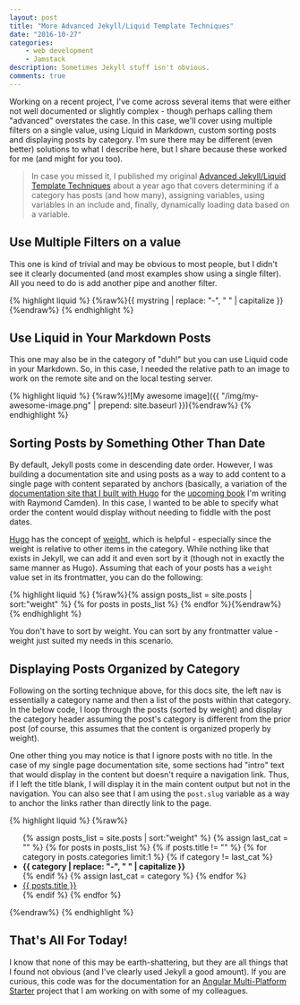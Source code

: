 ```yaml
---
layout: post
title: "More Advanced Jekyll/Liquid Template Techniques"
date: "2016-10-27"
categories: 
    - web development
    - Jamstack
description: Sometimes Jekyll stuff isn't obvious.
comments: true
---
```


Working on a recent project, I've come across several items that were either not well documented or slightly complex - though perhaps calling them "advanced" overstates the case. In this case, we'll cover using multiple filters on a single value, using Liquid in Markdown, custom sorting posts and displaying posts by category. I'm sure there may be different (even better) solutions to what I describe here, but I share because these worked for me (and might for you too).

> In case you missed it, I published my original [Advanced Jekyll/Liquid Template Techniques](https://remotesynthesis.com/blog/advanced-jekyll-templates) about a year ago that covers determining if a category has posts (and how many), assigning variables, using variables in an include and, finally, dynamically loading data based on a variable.<!--more-->

## Use Multiple Filters on a value

This one is kind of trivial and may be obvious to most people, but I didn't see it clearly documented (and most examples show using a single filter). All you need to do is add another pipe and another filter.

{% highlight liquid %}
{%raw%}{{ mystring | replace: "-", " " | capitalize  }}{%endraw%}
{% endhighlight %}

## Use Liquid in Your Markdown Posts

This one may also be in the category of "duh!" but you can use Liquid code in your Markdown. So, in this case, I needed the relative path to an image to work on the remote site and on the local testing server.

{% highlight liquid %}
{%raw%}![My awesome image]({{ "/img/my-awesome-image.png" | prepend: site.baseurl }}){%endraw%}
{% endhighlight %}

## Sorting Posts by Something Other Than Date

By default, Jekyll posts come in descending date order. However, I was building a documentation site and using posts as a way to add content to a single page with content separated by anchors (basically, a variation of the [documentation site that I built with Hugo](https://github.com/cfjedimaster/Static-Sites-Book/tree/master/ch4/docsite) for the [upcoming book](http://shop.oreilly.com/product/0636920051879.do) I'm writing with Raymond Camden). In this case, I wanted to be able to specify what order the content would display without needing to fiddle with the post dates.

[Hugo](https://gohugo.io/) has the concept of [weight](https://gohugo.io/templates/variables/), which is helpful - especially since the weight is relative to other items in the category. While nothing like that exists in Jekyll, we can add it and even sort by it (though not in exactly the same manner as Hugo). Assuming that each of your posts has a `weight` value set in its frontmatter, you can do the following:

{% highlight liquid %}
{%raw%}{% assign posts_list = site.posts | sort:"weight" %}
{% for posts in posts_list %}
{% endfor %}{%endraw%}
{% endhighlight %}

You don't have to sort by weight. You can sort by any frontmatter value - weight just suited my needs in this scenario.

## Displaying Posts Organized by Category

Following on the sorting technique above, for this docs site, the left nav is essentially a category name and then a list of the posts within that category. In the below code, I loop through the posts (sorted by weight) and display the category header assuming the post's category is different from the prior post (of course, this assumes that the content is organized properly by weight).

One other thing you may notice is that I ignore posts with no title. In the case of my single page documentation site, some sections had "intro" text that would display in the content but doesn't require a navigation link. Thus, if I left the title blank, I will display it in the main content output but not in the navigation. You can also see that I am using the `post.slug` variable as a way to anchor the links rather than directly link to the page.

{% highlight liquid %}
{%raw%}<ul class="docs-nav">
{% assign posts_list = site.posts | sort:"weight" %}
{% assign last_cat = "" %}
{% for posts in posts_list %}
    {% if posts.title != "" %}
        {% for category in posts.categories limit:1 %}
            {% if category != last_cat %}
    <li><strong>{{ category | replace: "-", " " | capitalize  }}</strong></li>
            {% endif %}
            {% assign last_cat = category %}
        {% endfor %}
    <li><a href="#{{ posts.slug }}" class="cc-active">{{ posts.title }}</a></li>
    {% endif %}
{% endfor %}
</ul>{%endraw%}
{% endhighlight %}

## That's All For Today!

I know that none of this may be earth-shattering, but they are all things that I found not obvious (and I've clearly used Jekyll a good amount). If you are curious, this code was for the documentation for an [Angular Multi-Platform Starter](https://jlooper.github.io/angular-starter/) project that I am working on with some of my colleagues.